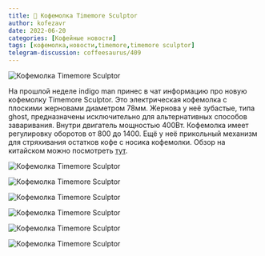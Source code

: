 ```yaml
---
title: 📰 Кофемолка Timemore Sculptor
author: kofezavr
date: 2022-06-20
categories: [Кофейные новости]
tags: [кофемолка,новости,timemore,timemore sculptor]
telegram-discussion: coffeesaurus/409
--- 
```

![Кофемолка Timemore Sculptor](/assets/img/posts/22/06/sculptor01.jpg)

На прошлой неделе indigo man принес в чат информацию про новую кофемолку Timemore Sculptor. 
Это электрическая кофемолка с плоскими жерновами диаметром 78мм. Жернова у неё зубастые, типа ghost, предназначены исключительно для альтернативных способов заваривания. Внутри двигатель мощностью 400Вт. Кофемолка имеет регулировку оборотов от 800 до 1400. Ещё у неё прикольный механизм для стряхивания остатков кофе с носика кофемолки.
Обзор на китайском можно посмотреть [тут](https://www.bilibili.com/video/BV1gW4y1671E).

<!--more-->

![Кофемолка Timemore Sculptor](/assets/img/posts/22/06/sculptor02.jpg)

![Кофемолка Timemore Sculptor](/assets/img/posts/22/06/sculptor03.jpg)

![Кофемолка Timemore Sculptor](/assets/img/posts/22/06/sculptor04.jpg)

![Кофемолка Timemore Sculptor](/assets/img/posts/22/06/sculptor05.jpg)

![Кофемолка Timemore Sculptor](/assets/img/posts/22/06/sculptor06.jpg)

![Кофемолка Timemore Sculptor](/assets/img/posts/22/06/sculptor07.jpg)